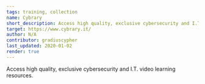 ```yaml
---
tags: training, collection
name: Cybrary
short_description: Access high quality, exclusive cybersecurity and I.T. video learning resources.
target: https://www.cybrary.it/
author: N/A
contributor: gradiuscypher
last_updated: 2020-01-02
render: true
---
```


Access high quality, exclusive cybersecurity and I.T. video learning resources.